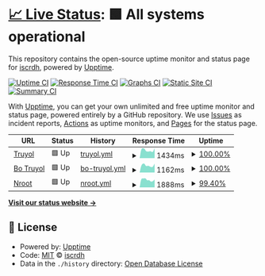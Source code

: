 # [📈 Live Status](https://iscrdh.github.io/upptime): <!--live status--> **🟩 All systems operational**

This repository contains the open-source uptime monitor and status page for [iscrdh](https://iscrdh.github.io/upptime), powered by [Upptime](https://github.com/upptime/upptime).

[![Uptime CI](https://github.com/iscrdh/upptime/workflows/Uptime%20CI/badge.svg)](https://github.com/iscrdh/upptime/actions?query=workflow%3A%22Uptime+CI%22)
[![Response Time CI](https://github.com/iscrdh/upptime/workflows/Response%20Time%20CI/badge.svg)](https://github.com/iscrdh/upptime/actions?query=workflow%3A%22Response+Time+CI%22)
[![Graphs CI](https://github.com/iscrdh/upptime/workflows/Graphs%20CI/badge.svg)](https://github.com/iscrdh/upptime/actions?query=workflow%3A%22Graphs+CI%22)
[![Static Site CI](https://github.com/iscrdh/upptime/workflows/Static%20Site%20CI/badge.svg)](https://github.com/iscrdh/upptime/actions?query=workflow%3A%22Static+Site+CI%22)
[![Summary CI](https://github.com/iscrdh/upptime/workflows/Summary%20CI/badge.svg)](https://github.com/iscrdh/upptime/actions?query=workflow%3A%22Summary+CI%22)

With [Upptime](https://upptime.js.org), you can get your own unlimited and free uptime monitor and status page, powered entirely by a GitHub repository. We use [Issues](https://github.com/iscrdh/upptime/issues) as incident reports, [Actions](https://github.com/iscrdh/upptime/actions) as uptime monitors, and [Pages](https://iscrdh.github.io/upptime) for the status page.

<!--start: status pages-->
<!-- This summary is generated by Upptime (https://github.com/upptime/upptime) -->
<!-- Do not edit this manually, your changes will be overwritten -->
<!-- prettier-ignore -->
| URL | Status | History | Response Time | Uptime |
| --- | ------ | ------- | ------------- | ------ |
| <img alt="" src="https://icons.duckduckgo.com/ip3/truyol.com.ico" height="13"> [Truyol](https://truyol.com/) | 🟩 Up | [truyol.yml](https://github.com/iscrdh/upptime/commits/HEAD/history/truyol.yml) | <details><summary><img alt="Response time graph" src="./graphs/truyol/response-time-week.png" height="20"> 1434ms</summary><br><a href="https://iscrdh.github.io/upptime/history/truyol"><img alt="Response time 1379" src="https://img.shields.io/endpoint?url=https%3A%2F%2Fraw.githubusercontent.com%2Fiscrdh%2Fupptime%2FHEAD%2Fapi%2Ftruyol%2Fresponse-time.json"></a><br><a href="https://iscrdh.github.io/upptime/history/truyol"><img alt="24-hour response time 1795" src="https://img.shields.io/endpoint?url=https%3A%2F%2Fraw.githubusercontent.com%2Fiscrdh%2Fupptime%2FHEAD%2Fapi%2Ftruyol%2Fresponse-time-day.json"></a><br><a href="https://iscrdh.github.io/upptime/history/truyol"><img alt="7-day response time 1434" src="https://img.shields.io/endpoint?url=https%3A%2F%2Fraw.githubusercontent.com%2Fiscrdh%2Fupptime%2FHEAD%2Fapi%2Ftruyol%2Fresponse-time-week.json"></a><br><a href="https://iscrdh.github.io/upptime/history/truyol"><img alt="30-day response time 1395" src="https://img.shields.io/endpoint?url=https%3A%2F%2Fraw.githubusercontent.com%2Fiscrdh%2Fupptime%2FHEAD%2Fapi%2Ftruyol%2Fresponse-time-month.json"></a><br><a href="https://iscrdh.github.io/upptime/history/truyol"><img alt="1-year response time 1386" src="https://img.shields.io/endpoint?url=https%3A%2F%2Fraw.githubusercontent.com%2Fiscrdh%2Fupptime%2FHEAD%2Fapi%2Ftruyol%2Fresponse-time-year.json"></a></details> | <details><summary><a href="https://iscrdh.github.io/upptime/history/truyol">100.00%</a></summary><a href="https://iscrdh.github.io/upptime/history/truyol"><img alt="All-time uptime 99.42%" src="https://img.shields.io/endpoint?url=https%3A%2F%2Fraw.githubusercontent.com%2Fiscrdh%2Fupptime%2FHEAD%2Fapi%2Ftruyol%2Fuptime.json"></a><br><a href="https://iscrdh.github.io/upptime/history/truyol"><img alt="24-hour uptime 100.00%" src="https://img.shields.io/endpoint?url=https%3A%2F%2Fraw.githubusercontent.com%2Fiscrdh%2Fupptime%2FHEAD%2Fapi%2Ftruyol%2Fuptime-day.json"></a><br><a href="https://iscrdh.github.io/upptime/history/truyol"><img alt="7-day uptime 100.00%" src="https://img.shields.io/endpoint?url=https%3A%2F%2Fraw.githubusercontent.com%2Fiscrdh%2Fupptime%2FHEAD%2Fapi%2Ftruyol%2Fuptime-week.json"></a><br><a href="https://iscrdh.github.io/upptime/history/truyol"><img alt="30-day uptime 100.00%" src="https://img.shields.io/endpoint?url=https%3A%2F%2Fraw.githubusercontent.com%2Fiscrdh%2Fupptime%2FHEAD%2Fapi%2Ftruyol%2Fuptime-month.json"></a><br><a href="https://iscrdh.github.io/upptime/history/truyol"><img alt="1-year uptime 99.48%" src="https://img.shields.io/endpoint?url=https%3A%2F%2Fraw.githubusercontent.com%2Fiscrdh%2Fupptime%2FHEAD%2Fapi%2Ftruyol%2Fuptime-year.json"></a></details>
| <img alt="" src="https://icons.duckduckgo.com/ip3/bo.truyol.com.ico" height="13"> [Bo Truyol](https://bo.truyol.com/) | 🟩 Up | [bo-truyol.yml](https://github.com/iscrdh/upptime/commits/HEAD/history/bo-truyol.yml) | <details><summary><img alt="Response time graph" src="./graphs/bo-truyol/response-time-week.png" height="20"> 1162ms</summary><br><a href="https://iscrdh.github.io/upptime/history/bo-truyol"><img alt="Response time 1301" src="https://img.shields.io/endpoint?url=https%3A%2F%2Fraw.githubusercontent.com%2Fiscrdh%2Fupptime%2FHEAD%2Fapi%2Fbo-truyol%2Fresponse-time.json"></a><br><a href="https://iscrdh.github.io/upptime/history/bo-truyol"><img alt="24-hour response time 1444" src="https://img.shields.io/endpoint?url=https%3A%2F%2Fraw.githubusercontent.com%2Fiscrdh%2Fupptime%2FHEAD%2Fapi%2Fbo-truyol%2Fresponse-time-day.json"></a><br><a href="https://iscrdh.github.io/upptime/history/bo-truyol"><img alt="7-day response time 1162" src="https://img.shields.io/endpoint?url=https%3A%2F%2Fraw.githubusercontent.com%2Fiscrdh%2Fupptime%2FHEAD%2Fapi%2Fbo-truyol%2Fresponse-time-week.json"></a><br><a href="https://iscrdh.github.io/upptime/history/bo-truyol"><img alt="30-day response time 1041" src="https://img.shields.io/endpoint?url=https%3A%2F%2Fraw.githubusercontent.com%2Fiscrdh%2Fupptime%2FHEAD%2Fapi%2Fbo-truyol%2Fresponse-time-month.json"></a><br><a href="https://iscrdh.github.io/upptime/history/bo-truyol"><img alt="1-year response time 993" src="https://img.shields.io/endpoint?url=https%3A%2F%2Fraw.githubusercontent.com%2Fiscrdh%2Fupptime%2FHEAD%2Fapi%2Fbo-truyol%2Fresponse-time-year.json"></a></details> | <details><summary><a href="https://iscrdh.github.io/upptime/history/bo-truyol">100.00%</a></summary><a href="https://iscrdh.github.io/upptime/history/bo-truyol"><img alt="All-time uptime 99.66%" src="https://img.shields.io/endpoint?url=https%3A%2F%2Fraw.githubusercontent.com%2Fiscrdh%2Fupptime%2FHEAD%2Fapi%2Fbo-truyol%2Fuptime.json"></a><br><a href="https://iscrdh.github.io/upptime/history/bo-truyol"><img alt="24-hour uptime 100.00%" src="https://img.shields.io/endpoint?url=https%3A%2F%2Fraw.githubusercontent.com%2Fiscrdh%2Fupptime%2FHEAD%2Fapi%2Fbo-truyol%2Fuptime-day.json"></a><br><a href="https://iscrdh.github.io/upptime/history/bo-truyol"><img alt="7-day uptime 100.00%" src="https://img.shields.io/endpoint?url=https%3A%2F%2Fraw.githubusercontent.com%2Fiscrdh%2Fupptime%2FHEAD%2Fapi%2Fbo-truyol%2Fuptime-week.json"></a><br><a href="https://iscrdh.github.io/upptime/history/bo-truyol"><img alt="30-day uptime 100.00%" src="https://img.shields.io/endpoint?url=https%3A%2F%2Fraw.githubusercontent.com%2Fiscrdh%2Fupptime%2FHEAD%2Fapi%2Fbo-truyol%2Fuptime-month.json"></a><br><a href="https://iscrdh.github.io/upptime/history/bo-truyol"><img alt="1-year uptime 99.69%" src="https://img.shields.io/endpoint?url=https%3A%2F%2Fraw.githubusercontent.com%2Fiscrdh%2Fupptime%2FHEAD%2Fapi%2Fbo-truyol%2Fuptime-year.json"></a></details>
| <img alt="" src="https://icons.duckduckgo.com/ip3/www.nroot.es.ico" height="13"> [Nroot](https://www.nroot.es/) | 🟩 Up | [nroot.yml](https://github.com/iscrdh/upptime/commits/HEAD/history/nroot.yml) | <details><summary><img alt="Response time graph" src="./graphs/nroot/response-time-week.png" height="20"> 1888ms</summary><br><a href="https://iscrdh.github.io/upptime/history/nroot"><img alt="Response time 1809" src="https://img.shields.io/endpoint?url=https%3A%2F%2Fraw.githubusercontent.com%2Fiscrdh%2Fupptime%2FHEAD%2Fapi%2Fnroot%2Fresponse-time.json"></a><br><a href="https://iscrdh.github.io/upptime/history/nroot"><img alt="24-hour response time 2164" src="https://img.shields.io/endpoint?url=https%3A%2F%2Fraw.githubusercontent.com%2Fiscrdh%2Fupptime%2FHEAD%2Fapi%2Fnroot%2Fresponse-time-day.json"></a><br><a href="https://iscrdh.github.io/upptime/history/nroot"><img alt="7-day response time 1888" src="https://img.shields.io/endpoint?url=https%3A%2F%2Fraw.githubusercontent.com%2Fiscrdh%2Fupptime%2FHEAD%2Fapi%2Fnroot%2Fresponse-time-week.json"></a><br><a href="https://iscrdh.github.io/upptime/history/nroot"><img alt="30-day response time 1809" src="https://img.shields.io/endpoint?url=https%3A%2F%2Fraw.githubusercontent.com%2Fiscrdh%2Fupptime%2FHEAD%2Fapi%2Fnroot%2Fresponse-time-month.json"></a><br><a href="https://iscrdh.github.io/upptime/history/nroot"><img alt="1-year response time 1788" src="https://img.shields.io/endpoint?url=https%3A%2F%2Fraw.githubusercontent.com%2Fiscrdh%2Fupptime%2FHEAD%2Fapi%2Fnroot%2Fresponse-time-year.json"></a></details> | <details><summary><a href="https://iscrdh.github.io/upptime/history/nroot">99.40%</a></summary><a href="https://iscrdh.github.io/upptime/history/nroot"><img alt="All-time uptime 99.61%" src="https://img.shields.io/endpoint?url=https%3A%2F%2Fraw.githubusercontent.com%2Fiscrdh%2Fupptime%2FHEAD%2Fapi%2Fnroot%2Fuptime.json"></a><br><a href="https://iscrdh.github.io/upptime/history/nroot"><img alt="24-hour uptime 100.00%" src="https://img.shields.io/endpoint?url=https%3A%2F%2Fraw.githubusercontent.com%2Fiscrdh%2Fupptime%2FHEAD%2Fapi%2Fnroot%2Fuptime-day.json"></a><br><a href="https://iscrdh.github.io/upptime/history/nroot"><img alt="7-day uptime 99.40%" src="https://img.shields.io/endpoint?url=https%3A%2F%2Fraw.githubusercontent.com%2Fiscrdh%2Fupptime%2FHEAD%2Fapi%2Fnroot%2Fuptime-week.json"></a><br><a href="https://iscrdh.github.io/upptime/history/nroot"><img alt="30-day uptime 97.29%" src="https://img.shields.io/endpoint?url=https%3A%2F%2Fraw.githubusercontent.com%2Fiscrdh%2Fupptime%2FHEAD%2Fapi%2Fnroot%2Fuptime-month.json"></a><br><a href="https://iscrdh.github.io/upptime/history/nroot"><img alt="1-year uptime 99.58%" src="https://img.shields.io/endpoint?url=https%3A%2F%2Fraw.githubusercontent.com%2Fiscrdh%2Fupptime%2FHEAD%2Fapi%2Fnroot%2Fuptime-year.json"></a></details>

<!--end: status pages-->

[**Visit our status website →**](https://iscrdh.github.io/upptime)

## 📄 License

- Powered by: [Upptime](https://github.com/upptime/upptime)
- Code: [MIT](./LICENSE) © [iscrdh](https://iscrdh.github.io/upptime)
- Data in the `./history` directory: [Open Database License](https://opendatacommons.org/licenses/odbl/1-0/)
